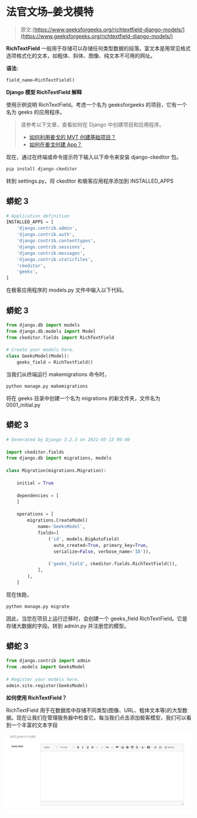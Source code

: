 # 法官文场–姜戈模特

> 原文:[https://www.geeksforgeeks.org/richtextfield-django-models/](https://www.geeksforgeeks.org/richtextfield-django-models/)

**RichTextField** 一般用于存储可以存储任何类型数据的段落。富文本是用常见格式选项格式化的文本，如粗体、斜体、图像、纯文本不可用的网址。

**语法:**

```py
field_name=RichTextField()
```

**Django 模型 RichTextField 解释**

使用示例说明 RichTextField。考虑一个名为 geeksforgeeks 的项目，它有一个名为 geeks 的应用程序。

> 请参考以下文章，查看如何在 Django 中创建项目和应用程序。
> 
> *   [如何利用姜戈的 MVT 创建基础项目？](https://www.geeksforgeeks.org/how-to-create-a-basic-project-using-mvt-in-django/)
> *   [如何在姜戈创建 App？](https://www.geeksforgeeks.org/how-to-create-an-app-in-django/)

现在，通过在终端或命令提示符下输入以下命令来安装 django-ckeditor 包。

```py
pip install django-ckeditor
```

转到 settings.py，将 ckeditor 和极客应用程序添加到 INSTALLED_APPS

## 蟒蛇 3

```py
# Application definition
INSTALLED_APPS = [
    'django.contrib.admin',
    'django.contrib.auth',
    'django.contrib.contenttypes',
    'django.contrib.sessions',
    'django.contrib.messages',
    'django.contrib.staticfiles',
    'ckeditor',
    'geeks',
]
```

在极客应用程序的 models.py 文件中输入以下代码。

## 蟒蛇 3

```py
from django.db import models
from django.db.models import Model
from ckeditor.fields import RichTextField

# Create your models here.
class GeeksModel(Model):
    geeks_field = RichTextField()
```

当我们从终端运行 makemigrations 命令时，

```py
python manage.py makemigrations
```

将在 geeks 目录中创建一个名为 migrations 的新文件夹，文件名为 0001_initial.py

## 蟒蛇 3

```py
# Generated by Django 3.2.3 on 2021-05-13 09:40

import ckeditor.fields
from django.db import migrations, models

class Migration(migrations.Migration):

    initial = True

    dependencies = [
    ]

    operations = [
        migrations.CreateModel(
            name='GeeksModel',
            fields=[
                ('id', models.BigAutoField(
                  auto_created=True, primary_key=True,
                  serialize=False, verbose_name='ID')),

                ('geeks_field', ckeditor.fields.RichTextField()),
            ],
        ),
    ]
```

现在快跑，

```py
python manage.py migrate
```

因此，当您在项目上运行迁移时，会创建一个 geeks_field RichTextField。它是存储大数据的字段。转到 admin.py 并注册您的模型。

## 蟒蛇 3

```py
from django.contrib import admin
from .models import GeeksModel

# Register your models here.
admin.site.register(GeeksModel)
```

**如何使用 RichTextField？**

RichTextField 用于在数据库中存储不同类型(图像、URL、粗体文本等)的大型数据。现在让我们在管理服务器中检查它。每当我们点击添加极客模型，我们可以看到一个丰富的文本字段

![](img/204feaf94a2b8bab46b57a93beb85f24.png)